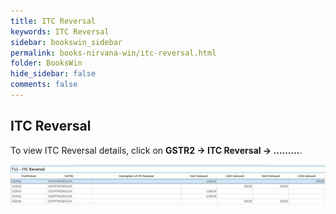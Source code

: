 ```yaml
---
title: ITC Reversal
keywords: ITC Reversal
sidebar: bookswin_sidebar
permalink: books-nirvana-win/itc-reversal.html
folder: BooksWin
hide_sidebar: false
comments: false
---
```


## ITC Reversal

To view ITC Reversal details, click on **GSTR2 -> ITC Reversal -> ………**.

![](/images/gstr2-itc-reversal.jpg)
